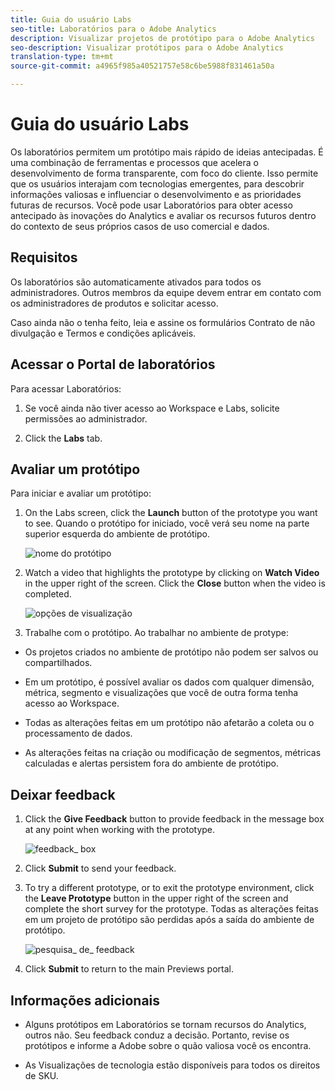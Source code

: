 ```yaml
---
title: Guia do usuário Labs
seo-title: Laboratórios para o Adobe Analytics
description: Visualizar projetos de protótipo para o Adobe Analytics
seo-description: Visualizar protótipos para o Adobe Analytics
translation-type: tm+mt
source-git-commit: a4965f985a40521757e58c6be5988f831461a50a

---
```




# Guia do usuário Labs

Os laboratórios permitem um protótipo mais rápido de ideias antecipadas. É uma combinação de ferramentas e processos que acelera o desenvolvimento de forma transparente, com foco do cliente. Isso permite que os usuários interajam com tecnologias emergentes, para descobrir informações valiosas e influenciar o desenvolvimento e as prioridades futuras de recursos. Você pode usar Laboratórios para obter acesso antecipado às inovações do Analytics e avaliar os recursos futuros dentro do contexto de seus próprios casos de uso comercial e dados.

## Requisitos

Os laboratórios são automaticamente ativados para todos os administradores. Outros membros da equipe devem entrar em contato com os administradores de produtos e solicitar acesso.

Caso ainda não o tenha feito, leia e assine os formulários Contrato de não divulgação e Termos e condições aplicáveis.

## Acessar o Portal de laboratórios

Para acessar Laboratórios:

1. Se você ainda não tiver acesso ao Workspace e Labs, solicite permissões ao administrador.

1. Click the **Labs** tab.


## Avaliar um protótipo

Para iniciar e avaliar um protótipo:

1. On the Labs screen, click the **Launch** button of the prototype you want to see. Quando o protótipo for iniciado, você verá seu nome na parte superior esquerda do ambiente de protótipo.

   ![nome do protótipo](https://user-images.githubusercontent.com/29133525/58670566-c03b6c00-82fc-11e9-8b29-ee34260c4024.png)

1. Watch a video that highlights the prototype by clicking on **Watch Video** in the upper right of the screen. Click the **Close** button when the video is completed.

   ![opções de visualização](https://user-images.githubusercontent.com/29133525/58670261-a2213c00-82fb-11e9-88db-cc839c98fdab.png)

1. Trabalhe com o protótipo. Ao trabalhar no ambiente de protype:

* Os projetos criados no ambiente de protótipo não podem ser salvos ou compartilhados.

* Em um protótipo, é possível avaliar os dados com qualquer dimensão, métrica, segmento e visualizações que você de outra forma tenha acesso ao Workspace.

* Todas as alterações feitas em um protótipo não afetarão a coleta ou o processamento de dados.

* As alterações feitas na criação ou modificação de segmentos, métricas calculadas e alertas persistem fora do ambiente de protótipo.

## Deixar feedback

1. Click the **Give Feedback** button to provide feedback in the message box at any point when working with the prototype.

   ![feedback_ box](https://user-images.githubusercontent.com/29133525/58670344-f0363f80-82fb-11e9-8824-ec2b41f7187a.png)

1. Click **Submit** to send your feedback.

1. To try a different prototype, or to exit the prototype environment, click the **Leave Prototype** button in the upper right of the screen and complete the short survey for the prototype. Todas as alterações feitas em um projeto de protótipo são perdidas após a saída do ambiente de protótipo.

   ![pesquisa_ de_ feedback](https://user-images.githubusercontent.com/29133525/58670404-2bd10980-82fc-11e9-8cae-0dfc9f9da6b7.png)

1. Click **Submit** to return to the main Previews portal.

## Informações adicionais

* Alguns protótipos em Laboratórios se tornam recursos do Analytics, outros não. Seu feedback conduz a decisão. Portanto, revise os protótipos e informe a Adobe sobre o quão valiosa você os encontra.

* As Visualizações de tecnologia estão disponíveis para todos os direitos de SKU.
